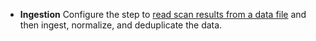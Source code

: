* **Ingestion** Configure the step to [read scan results from a data file](/docs/security-testing-orchestration/orchestrate-and-ingest/ingestion-workflows/ingest-scan-results-into-an-sto-pipeline) and then ingest, normalize, and deduplicate the data. 